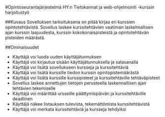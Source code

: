 #Opintoseurantajärjestelmä
HY:n Tietokannat ja web-ohjelmointi -kurssin harjoitustyö

##Kuvaus
Sovelluksen tarkoituksena on pitää kirjaa eri kurssien opintotehtävistä. Sovellus laskee kurssitehtävien vaatiman laskelmallisen ajan kurssin laajuudesta, kurssin kokokonaispisteistä ja opintotehtävän pisteiden määrästä.

##Ominaisuudet
* Käyttäjä voi luoda uuden käyttäjätunnuksen
* Käyttäjä voi kirjautua sisään käyttäjätunnuksella ja salasanalla
* Käyttäjä voi lisätä sovellukseen kursseja ja kurssitehtäviä
* Käyttäjä voi lisätä kurssille tiedon kurssin opintopistemäärästä
* Käyttäjä voi lisätä kurssille kurssipisteet ja kurssitehtäville tehtäväpisteet
* Sovellus laskee annettujen tietojen perusteella laskennallisen ajan tehtävien tekemiselle
* Käyttäjä voi määrittää ursseille päättymispäivän ja kurssitehtäville deadlinen
* Käyttäjä näkee listauksen tulevista, tekemättömista kurssitehtävistä
* Käyttäjä voi merkata kurssitehtäviä ja kursseja tehdyiksi
